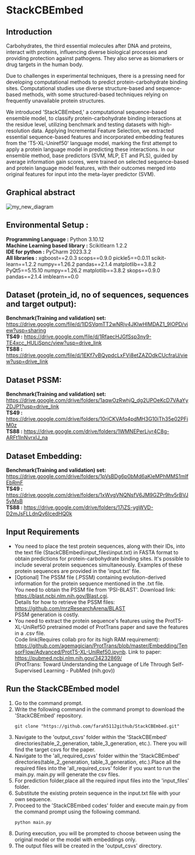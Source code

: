 # StackCBEmbed
## Introduction 

Carbohydrates, the third essential molecules after DNA and proteins, interact with proteins, influencing diverse biological processes and providing protection against pathogens. They also serve as biomarkers or drug targets in the human body.

Due to challenges in experimental techniques, there is a pressing need for developing computational methods to predict protein-carbohydrate binding sites. Computational studies use diverse structure-based and sequence-based methods, with some structured-based techniques relying on frequently unavailable protein structures.

We introduced 'StackCBEmbed,' a computational sequence-based ensemble model, to classify protein-carbohydrate binding interactions at the residue level, utilizing benchmark and testing datasets with high-resolution data. Applying Incremental Feature Selection, we extracted essential sequence-based features and incorporated embedding features from the 'T5-XL-Uniref50' language model, marking the first attempt to apply a protein language model in predicting these interactions. In our ensemble method, base predictors (SVM, MLP, ET and PLS), guided by average information gain scores, were trained on selected sequence-based and protein language model features, with their outcomes merged into original features for input into the meta-layer predictor (SVM).

## Graphical abstract
![my_new_diagram](https://drive.google.com/file/d/1MAXaKOq3mMJ49RSu1RFeS4oJDr-B5SzS/view?usp=sharing](https://drive.google.com/file/d/1MAXaKOq3mMJ49RSu1RFeS4oJDr-B5SzS/view))

## Environmental Setup :
**Programming Language :** Python 3.10.12 <br />
**Machine Learning based library :** Scikitlearn 1.2.2 <br />
**IDE for python :** PyCharm 2023.3.2 <br />
**All libraries :** xgboost==2.0.3
scops==0.9.0
pickle5==0.0.11
scikit-learn==1.2.2
numpy==1.26.2
pandas==2.1.4
matplotlib==3.8.2
PyQt5==5.15.10
numpy==1.26.2
matplotlib==3.8.2
skops==0.9.0
pandas==2.1.4
imblearn==0.0

## Dataset (protein_id, no of sequences, sequences and target output):
**Benchmark(Training and validation) set:** https://drive.google.com/file/d/1lDSVqmTT2wNRjv4JKlwHIMDAZ1_9IOPD/view?usp=sharing <br />
**TS49 :** https://drive.google.com/file/d/1RfaecHJGfSsp3ny9-TE4xcc_HULiSpnc/view?usp=drive_link <br />
**TS88 :** https://drive.google.com/file/d/1EKf7vBQypdcLxFVi8etZAZOdkCUcfraU/view?usp=drive_link

## Dataset PSSM:
**Benchmark(Training and validation) set:** https://drive.google.com/drive/folders/1aqwOzRwhjQ_dg2UPOeKcD7VAaYyZDJP1?usp=drive_link <br />
**TS49 :** https://drive.google.com/drive/folders/10riCKVAfq4pdMH3G10iTh35e02PFiM0z <br />
**TS88 :** https://drive.google.com/drive/folders/1WMNEPerLjyr4C8g-ARFt1lnNvrxlJ_na

## Dataset Embedding:
**Benchmark(Training and validation) set:** https://drive.google.com/drive/folders/1pVsBDg6p0bMd6aKleMPhMMS1mIfEbRmF <br />
**TS49 :** https://drive.google.com/drive/folders/1xWvgVNQNsfV6JM9GZPr9hv5rBVJ5yMsB <br />
**TS88 :** https://drive.google.com/drive/folders/17jZS-ygWVD-D2mJsFLLdnQv6IcedHQ0k

## Input Requirements
- You need to place the test protein sequences, along with their IDs, into the text file (StackCBEmbed\input_files\input.txt) in FASTA format to obtain predictions for protein-carbohydrate 
  binding sites. It's possible to include several protein sequences simultaneously. Examples of these protein sequences are provided in the 'input.txt' file.
- [Optional] The PSSM file (.PSSM) containing evolution-derived information for the protein sequence mentioned in the .txt file. <br />
  You need to obtain the PSSM file from 'PSI-BLAST'. Download link: https://blast.ncbi.nlm.nih.gov/Blast.cgi. <br />
  Details for how to retrieve the PSSM files: https://github.com/mrzResearchArena/BLAST <br />
  PSSM generation is costly.
- You need to extract the protein sequence's features using the ProtT5-XL-UniRef50 pretrained model of ProtTrans paper and save the features in a .csv file. <br />
  Code link(Requires collab pro for its high RAM requirement): https://github.com/agemagician/ProtTrans/blob/master/Embedding/TensorFlow/Advanced/ProtT5-XL-UniRef50.ipynb.
  Link to paper: https://pubmed.ncbi.nlm.nih.gov/34232869/ <br />
  (ProtTrans: Toward Understanding the Language of Life Through Self-Supervised Learning - PubMed (nih.gov))


## Run the StackCBEmbed model
1. Go to the command prompt.
2. Write the following command in the command prompt to download the 'StackCBEmbed' repository.
   ```plaintext
   git clone "https://github.com/farah5112github/StackCBEmbed.git"
3. Navigate to the 'output_csvs' folder within the 'StackCBEmbed' directories(table_2_generation, table_3_generation, etc.). There you will find the target csvs for the paper.
4. Navigate to the 'all_required_csvs' folder within the 'StackCBEmbed' directories(table_2_generation, table_3_generation, etc.).Place all the required files into the 'all_required_csvs' folder if you want to run the main.py. main.py will generate the csv files.
5. For prediction folder,place all the required input files into the 'input_files' folder.
6. Substitute the existing protein sequence in the input.txt file with your own sequence. 
7. Proceed to the 'StackCBEmbed codes' folder and execute main.py from the command prompt using the following command. 
   ```plaintext
   python main.py
8. During execution, you will be prompted to choose between using the original model or the model with embeddings only.
9. The output files will be created in the 'output_csvs' directory.
